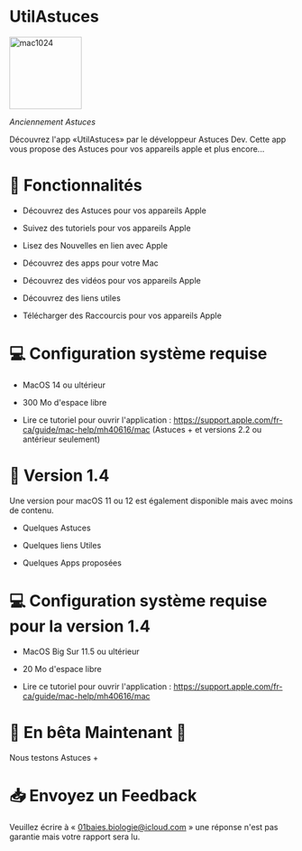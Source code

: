 # UtilAstuces

<img width="128" alt="mac1024" src="https://github.com/Astuces-iOS/Astuces/assets/133143751/49e0f959-ea80-4809-87a6-6f3b243c0604">

_Anciennement Astuces_ 

Découvrez l'app «UtilAstuces» par le développeur Astuces Dev. Cette app vous propose des Astuces pour vos appareils apple et plus encore...

# 📘 Fonctionnalités

- Découvrez des Astuces pour vos appareils Apple

- Suivez des tutoriels pour vos appareils Apple

- Lisez des Nouvelles en lien avec Apple

- Découvrez des apps pour votre Mac

- Découvrez des vidéos pour vos appareils Apple

- Découvrez des liens utiles

- Télécharger des Raccourcis pour vos appareils Apple

# 💻 Configuration système requise

- MacOS 14 ou ultérieur

- 300 Mo d'espace libre

- Lire ce tutoriel pour ouvrir l'application : https://support.apple.com/fr-ca/guide/mac-help/mh40616/mac (Astuces + et versions 2.2 ou antérieur seulement)

# 📔 Version 1.4 

Une version pour macOS 11 ou 12 est également disponible mais avec moins de contenu. 

- Quelques Astuces

- Quelques liens Utiles

- Quelques Apps proposées

# 💻 Configuration système requise pour la version 1.4

- MacOS Big Sur 11.5 ou ultérieur

- 20 Mo d'espace libre

- Lire ce tutoriel pour ouvrir l'application : https://support.apple.com/fr-ca/guide/mac-help/mh40616/mac

# 🐛 En bêta Maintenant 🔴

Nous testons Astuces +

# 📥 Envoyez un Feedback

Veuillez écrire à « 01baies.biologie@icloud.com » une réponse n'est pas garantie mais votre rapport sera lu.

